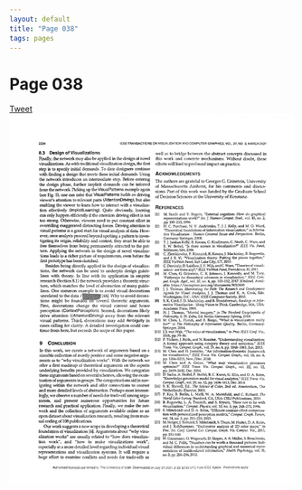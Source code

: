 ```yaml
---
layout: default
title: "Page 038"
tags: pages
---
```


# Page 038

<a href="https://twitter.com/intent/tweet?text=Suggestion:%0A%20" class="twitter-share-button" data-size="large" data-via="SayNo2Chartjunk" data-hashtags="chartjunk" data-related="" data-show-count="false">Tweet</a><script async src="https://platform.twitter.com/widgets.js" charset="utf-8"></script>
<img src="/assets/scans/38.png" alt="Page with chartjunk removed" width="800"/>
